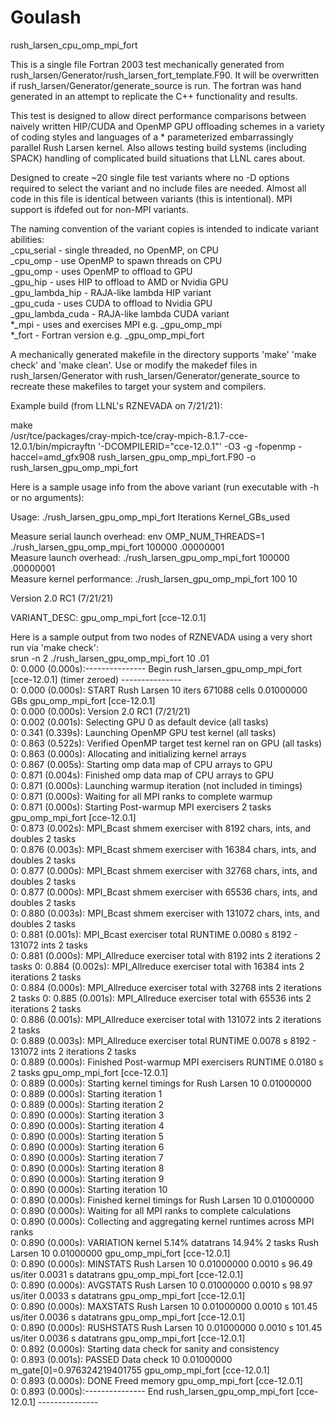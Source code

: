 # Goulash
rush_larsen_cpu_omp_mpi_fort

This is a single file Fortran 2003 test mechanically generated from rush_larsen/Generator/rush_larsen_fort_template.F90.   It will be overwritten if rush_larsen/Generator/generate_source is run.   The fortran was hand generated in an attempt to replicate the C++ functionality and results.

This test is designed to allow direct performance comparisons between naively written HIP/CUDA and OpenMP GPU offloading schemes in a variety of coding styles and languages of a * parameterized embarrassingly parallel Rush Larsen kernel. Also allows testing build systems (including SPACK) handling of complicated build situations that LLNL cares about.
  
Designed to create ~20 single file test variants where no -D options required to select the variant and no include files are needed.  Almost all code in this file is identical between variants (this is intentional).  MPI support is ifdefed out for non-MPI variants.

The naming convention of the variant copies is intended to indicate variant abilities:  
 _cpu_serial      - single threaded, no OpenMP, on CPU  
 _cpu_omp         - use OpenMP to spawn threads on CPU  
 _gpu_omp         - uses OpenMP to offload to GPU  
 _gpu_hip         - uses HIP to offload to AMD or Nvidia GPU  
 _gpu_lambda_hip  - RAJA-like lambda HIP variant  
 _gpu_cuda        - uses CUDA to offload to Nvidia GPU  
 _gpu_lambda_cuda - RAJA-like lambda CUDA variant  
 *_mpi            - uses and exercises MPI e.g. _gpu_omp_mpi  
 *_fort           - Fortran version e.g. _gpu_omp_mpi_fort  

A mechanically generated makefile in the directory supports 'make' 'make check' and 'make clean'.  Use or modify the makedef files in rush_larsen/Generator with rush_larsen/Generator/generate_source to recreate these makefiles to target your system and compilers.

Example build (from LLNL's RZNEVADA on 7/21/21):

make  
/usr/tce/packages/cray-mpich-tce/cray-mpich-8.1.7-cce-12.0.1/bin/mpicrayftn  '-DCOMPILERID="cce-12.0.1"'  -O3 -g -fopenmp -haccel=amd_gfx908 rush_larsen_gpu_omp_mpi_fort.F90   -o rush_larsen_gpu_omp_mpi_fort

Here is a sample usage info from the above variant (run executable with -h or no arguments):

 Usage: ./rush_larsen_gpu_omp_mpi_fort  Iterations  Kernel_GBs_used  
    
 Measure serial launch overhead:  env OMP_NUM_THREADS=1 ./rush_larsen_gpu_omp_mpi_fort 100000 .00000001  
 Measure launch overhead:         ./rush_larsen_gpu_omp_mpi_fort 100000 .00000001  
 Measure kernel performance:      ./rush_larsen_gpu_omp_mpi_fort    100 10  
    
 Version 2.0 RC1 (7/21/21)  
    
 VARIANT_DESC: gpu_omp_mpi_fort [cce-12.0.1]  
  
Here is a sample output from two nodes of RZNEVADA using a very short run via 'make check':  
srun -n 2 ./rush_larsen_gpu_omp_mpi_fort 10 .01  
  0:   0.000 (0.000s):--------------- Begin rush_larsen_gpu_omp_mpi_fort [cce-12.0.1] (timer zeroed) ---------------  
  0:   0.000 (0.000s): START Rush Larsen 10 iters 671088 cells 0.01000000 GBs gpu_omp_mpi_fort [cce-12.0.1]  
  0:   0.000 (0.000s): Version 2.0 RC1 (7/21/21)  
  0:   0.002 (0.001s): Selecting GPU 0 as default device (all tasks)  
  0:   0.341 (0.339s): Launching OpenMP GPU test kernel (all tasks)  
  0:   0.863 (0.522s): Verified OpenMP target test kernel ran on GPU (all tasks)  
  0:   0.863 (0.000s): Allocating and initializing kernel arrays  
  0:   0.867 (0.005s): Starting omp data map of CPU arrays to GPU  
  0:   0.871 (0.004s): Finished omp data map of CPU arrays to GPU  
  0:   0.871 (0.000s): Launching warmup iteration (not included in timings)  
  0:   0.871 (0.000s): Waiting for all MPI ranks to complete warmup  
  0:   0.871 (0.000s): Starting Post-warmup MPI exercisers  2 tasks gpu_omp_mpi_fort [cce-12.0.1]  
  0:   0.873 (0.002s): MPI_Bcast shmem exerciser with   8192 chars, ints, and doubles 2 tasks  
  0:   0.876 (0.003s): MPI_Bcast shmem exerciser with  16384 chars, ints, and doubles 2 tasks  
  0:   0.877 (0.000s): MPI_Bcast shmem exerciser with  32768 chars, ints, and doubles 2 tasks  
  0:   0.877 (0.000s): MPI_Bcast shmem exerciser with  65536 chars, ints, and doubles 2 tasks  
  0:   0.880 (0.003s): MPI_Bcast shmem exerciser with 131072 chars, ints, and doubles 2 tasks  
  0:   0.881 (0.001s): MPI_Bcast exerciser total RUNTIME 0.0080 s 8192 - 131072 ints 2 tasks  
  0:   0.881 (0.000s): MPI_Allreduce exerciser total with   8192 ints 2 iterations 2 tasks
  0:   0.884 (0.002s): MPI_Allreduce exerciser total with  16384 ints 2 iterations 2 tasks  
  0:   0.884 (0.000s): MPI_Allreduce exerciser total with  32768 ints 2 iterations 2 tasks
  0:   0.885 (0.001s): MPI_Allreduce exerciser total with  65536 ints 2 iterations 2 tasks  
  0:   0.886 (0.001s): MPI_Allreduce exerciser total with 131072 ints 2 iterations 2 tasks  
  0:   0.889 (0.003s): MPI_Allreduce exerciser total RUNTIME 0.0078 s 8192 - 131072 ints 2 iterations 2 tasks  
  0:   0.889 (0.000s): Finished Post-warmup MPI exercisers RUNTIME 0.0180 s 2 tasks gpu_omp_mpi_fort [cce-12.0.1]  
  0:   0.889 (0.000s): Starting kernel timings for Rush Larsen 10 0.01000000  
  0:   0.889 (0.000s): Starting iteration      1  
  0:   0.889 (0.000s): Starting iteration      2  
  0:   0.890 (0.000s): Starting iteration      3  
  0:   0.890 (0.000s): Starting iteration      4  
  0:   0.890 (0.000s): Starting iteration      5  
  0:   0.890 (0.000s): Starting iteration      6  
  0:   0.890 (0.000s): Starting iteration      7  
  0:   0.890 (0.000s): Starting iteration      8  
  0:   0.890 (0.000s): Starting iteration      9  
  0:   0.890 (0.000s): Starting iteration     10  
  0:   0.890 (0.000s): Finished kernel timings for Rush Larsen 10 0.01000000  
  0:   0.890 (0.000s): Waiting for all MPI ranks to complete calculations  
  0:   0.890 (0.000s): Collecting and aggregating kernel runtimes across MPI ranks  
  0:   0.890 (0.000s): VARIATION kernel    5.14%  datatrans   14.94% 2 tasks  Rush Larsen 10 0.01000000 gpu_omp_mpi_fort [cce-12.0.1]  
  0:   0.890 (0.000s): MINSTATS   Rush Larsen 10 0.01000000  0.0010 s  96.49 us/iter  0.0031 s datatrans gpu_omp_mpi_fort [cce-12.0.1]  
  0:   0.890 (0.000s): AVGSTATS   Rush Larsen 10 0.01000000  0.0010 s  98.97 us/iter  0.0033 s datatrans gpu_omp_mpi_fort [cce-12.0.1]  
  0:   0.890 (0.000s): MAXSTATS   Rush Larsen 10 0.01000000  0.0010 s  101.45 us/iter  0.0036 s datatrans gpu_omp_mpi_fort [cce-12.0.1]  
  0:   0.890 (0.000s): RUSHSTATS  Rush Larsen 10 0.01000000  0.0010 s  101.45 us/iter  0.0036 s datatrans gpu_omp_mpi_fort [cce-12.0.1]  
  0:   0.892 (0.000s): Starting data check for sanity and consistency  
  0:   0.893 (0.001s): PASSED Data check 10 0.01000000  m_gate[0]=0.976324219401755 gpu_omp_mpi_fort [cce-12.0.1]  
  0:   0.893 (0.000s): DONE Freed memory gpu_omp_mpi_fort [cce-12.0.1]  
  0:   0.893 (0.000s):--------------- End rush_larsen_gpu_omp_mpi_fort [cce-12.0.1] ---------------  
  

